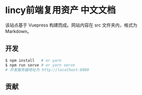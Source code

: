 # lincy前端复用资产 中文文档
  
该站点基于 Vuepress 构建而成。网站内容在 src 文件夹内，格式为 Markdown。

## 开发

```bash
$ npm install   # or yarn
$ npm run serve # or yarn serve
# 开发服务器地址为 http://localhost:8080

```
## 贡献
